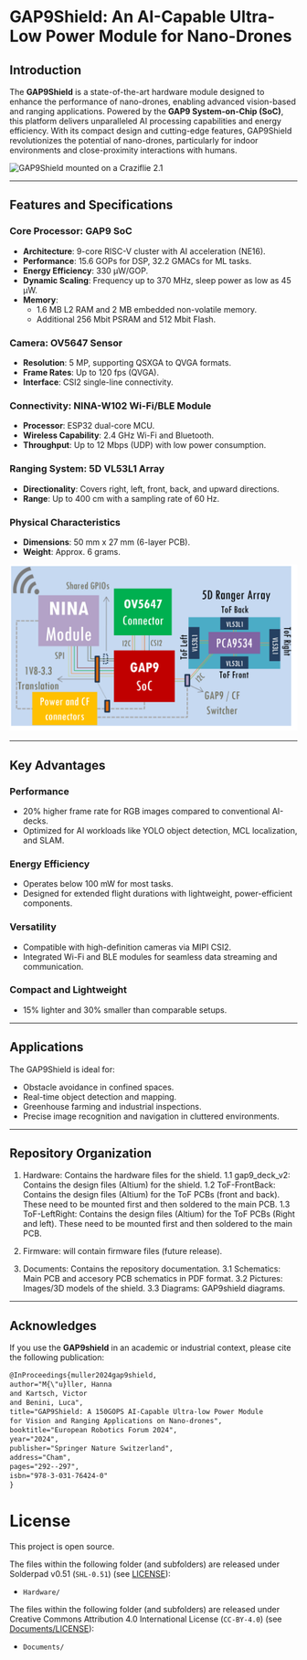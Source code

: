 # GAP9Shield: An AI-Capable Ultra-Low Power Module for Nano-Drones  

## Introduction  
The **GAP9Shield** is a state-of-the-art hardware module designed to enhance the performance of nano-drones, enabling advanced vision-based and ranging applications. Powered by the **GAP9 System-on-Chip (SoC)**, this platform delivers unparalleled AI processing capabilities and energy efficiency. With its compact design and cutting-edge features, GAP9Shield revolutionizes the potential of nano-drones, particularly for indoor environments and close-proximity interactions with humans.  


![GAP9Shield mounted on a Craziflie 2.1](Documents/Pictures/Images/gap9shield_on_cf.png)

---

## Features and Specifications  

### Core Processor: GAP9 SoC  
- **Architecture**: 9-core RISC-V cluster with AI acceleration (NE16).  
- **Performance**: 15.6 GOPs for DSP, 32.2 GMACs for ML tasks.  
- **Energy Efficiency**: 330 µW/GOP.  
- **Dynamic Scaling**: Frequency up to 370 MHz, sleep power as low as 45 µW.  
- **Memory**:  
  - 1.6 MB L2 RAM and 2 MB embedded non-volatile memory.  
  - Additional 256 Mbit PSRAM and 512 Mbit Flash.  

### Camera: OV5647 Sensor  
- **Resolution**: 5 MP, supporting QSXGA to QVGA formats.  
- **Frame Rates**: Up to 120 fps (QVGA).  
- **Interface**: CSI2 single-line connectivity.  

### Connectivity: NINA-W102 Wi-Fi/BLE Module  
- **Processor**: ESP32 dual-core MCU.  
- **Wireless Capability**: 2.4 GHz Wi-Fi and Bluetooth.  
- **Throughput**: Up to 12 Mbps (UDP) with low power consumption.  

### Ranging System: 5D VL53L1 Array  
- **Directionality**: Covers right, left, front, back, and upward directions.  
- **Range**: Up to 400 cm with a sampling rate of 60 Hz.  

### Physical Characteristics  
- **Dimensions**: 50 mm x 27 mm (6-layer PCB).  
- **Weight**: Approx. 6 grams.  


![Block diagram of GAP9Shield](Documents/Diagrams/full_diagram.png)

---

## Key Advantages  

### Performance  
- 20% higher frame rate for RGB images compared to conventional AI-decks.  
- Optimized for AI workloads like YOLO object detection, MCL localization, and SLAM.  

### Energy Efficiency  
- Operates below 100 mW for most tasks.  
- Designed for extended flight durations with lightweight, power-efficient components.  

### Versatility  
- Compatible with high-definition cameras via MIPI CSI2.  
- Integrated Wi-Fi and BLE modules for seamless data streaming and communication.  

### Compact and Lightweight  
- 15% lighter and 30% smaller than comparable setups.  

---

## Applications  
The GAP9Shield is ideal for:  
- Obstacle avoidance in confined spaces.  
- Real-time object detection and mapping.  
- Greenhouse farming and industrial inspections.  
- Precise image recognition and navigation in cluttered environments.  

---

## Repository Organization
1. Hardware: Contains the hardware files for the shield.
1.1 gap9_deck_v2: Contains the design files (Altium) for the shield.
1.2 ToF-FrontBack: Contains the design files (Altium) for the ToF PCBs (front and back). These need to be mounted first and then soldered to the main PCB.
1.3 ToF-LeftRight: Contains the design files (Altium) for the ToF PCBs (Right and left). These need to be mounted first and then soldered to the main PCB.

2. Firmware: will contain firmware files (future release).

3. Documents: Contains the repository documentation.
3.1 Schematics: Main PCB and accesory PCB schematics in PDF format.
3.2 Pictures: Images/3D models of the shield.
3.3 Diagrams: GAP9shield diagrams.

---

## Acknowledges

If you use the **GAP9shield** in an academic or industrial context, please cite the following publication:

~~~~
@InProceedings{muller2024gap9shield,
author="M{\"u}ller, Hanna
and Kartsch, Victor
and Benini, Luca",
title="GAP9Shield: A 150GOPS AI-Capable Ultra-low Power Module for Vision and Ranging Applications on Nano-drones",
booktitle="European Robotics Forum 2024",
year="2024",
publisher="Springer Nature Switzerland",
address="Cham",
pages="292--297",
isbn="978-3-031-76424-0"
}
~~~~

# License

This project is open source. 

The files within the following folder (and subfolders) are released under Solderpad v0.51 (`SHL-0.51`) (see [LICENSE](LICENSE.txt)):

- `Hardware/`

The files within the following folder (and subfolders) are released under Creative Commons Attribution 4.0 International
License (`CC-BY-4.0`) (see [Documents/LICENSE](Documents/LICENSE)):

- `Documents/`
